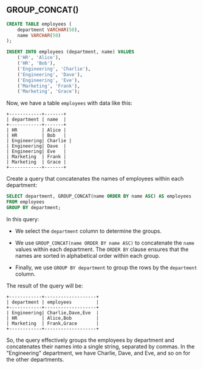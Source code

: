 ## GROUP_CONCAT()

```sql
CREATE TABLE employees (
    department VARCHAR(50),
    name VARCHAR(50)
);

INSERT INTO employees (department, name) VALUES
    ('HR', 'Alice'),
    ('HR', 'Bob'),
    ('Engineering', 'Charlie'),
    ('Engineering', 'Dave'),
    ('Engineering', 'Eve'),
    ('Marketing', 'Frank'),
    ('Marketing', 'Grace');
```

Now, we have a table `employees` with data like this:

```
+------------+-------+
| department | name  |
+------------+-------+
| HR         | Alice |
| HR         | Bob   |
| Engineering| Charlie |
| Engineering| Dave  |
| Engineering| Eve   |
| Marketing  | Frank |
| Marketing  | Grace |
+------------+-------+
```

Create a query that concatenates the names of employees within each department:

```sql
SELECT department, GROUP_CONCAT(name ORDER BY name ASC) AS employees
FROM employees
GROUP BY department;
```

In this query:

- We select the `department` column to determine the groups.

- We use `GROUP_CONCAT(name ORDER BY name ASC)` to concatenate the `name` values within each department. The `ORDER BY` clause ensures that the names are sorted in alphabetical order within each group.

- Finally, we use `GROUP BY department` to group the rows by the `department` column.

The result of the query will be:

```
+------------+-------------------+
| department | employees         |
+------------+-------------------+
| Engineering| Charlie,Dave,Eve  |
| HR         | Alice,Bob         |
| Marketing  | Frank,Grace       |
+------------+-------------------+
```

So, the query effectively groups the employees by department and concatenates their names into a single string, separated by commas. In the "Engineering" department, we have Charlie, Dave, and Eve, and so on for the other departments.